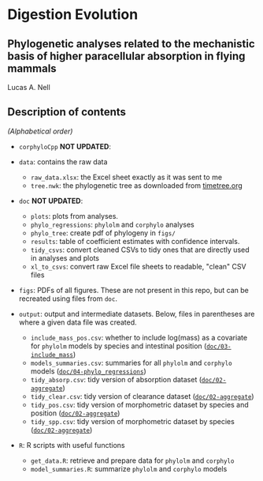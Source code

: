 Digestion Evolution
========

Phylogenetic analyses related to the mechanistic basis of higher paracellular absorption in flying mammals
-------

Lucas A. Nell



## Description of contents

*(Alphabetical order)*

* `corphyloCpp`  __NOT UPDATED__:

* `data`: contains the raw data
    - `raw_data.xlsx`: the Excel sheet exactly as it was sent to me
    - `tree.nwk`: the phylogenetic tree as downloaded from
      [timetree.org](http://timetree.org/)

* `doc` __NOT UPDATED__: 
    - `plots`: plots from analyses.
    - `phylo_regressions`: `phylolm` and `corphylo` analyses
    - `phylo_tree`: create pdf of phylogeny in `figs/`
    - `results`: table of coefficient estimates with confidence intervals.
    - `tidy_csvs`: convert cleaned CSVs to tidy ones that are directly used in
      analyses and plots
    - `xl_to_csvs`: convert raw Excel file sheets to readable, "clean" CSV files

* `figs`: PDFs of all figures. These are not present in this repo, but can be
  recreated using files from `doc`.

* `output`: output and intermediate datasets. Below, files in parentheses are where
  a given data file was created.
    - `include_mass_pos.csv`: whether to include log(mass) as a covariate for `phylolm`
      models by species and intestinal position
      ([`doc/03-include_mass`](doc/03-include_mass.md))
    - `models_summaries.csv`: summaries for all `phylolm` and `corphylo` models
      ([`doc/04-phylo_regressions`](doc/04-phylo_regressions.md))
    - `tidy_absorp.csv`: tidy version of absorption dataset
      ([`doc/02-aggregate`](doc/02-aggregate.md))
    - `tidy_clear.csv`: tidy version of clearance dataset 
      ([`doc/02-aggregate`](doc/02-aggregate.md))
    - `tidy_pos.csv`: tidy version of morphometric dataset by species and position
      ([`doc/02-aggregate`](doc/02-aggregate.md))
    - `tidy_spp.csv`: tidy version of morphometric dataset by species
      ([`doc/02-aggregate`](doc/02-aggregate.md))

* `R`: R scripts with useful functions
    - `get_data.R`: retrieve and prepare data for `phylolm` and `corphylo`
    - `model_summaries.R`: summarize `phylolm` and `corphylo` models
